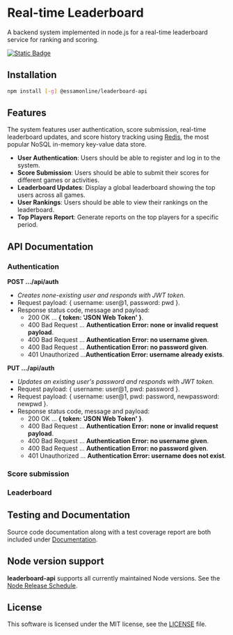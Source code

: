 # Real-time Leaderboard

A backend system implemented in node.js for a real-time leaderboard service for ranking and scoring.

[![Static Badge](https://img.shields.io/badge/roadmap.sh-realtime_leaderboard-blue?logo=roadmap.sh)](https://roadmap.sh/projects/realtime-leaderboard-system)

## Installation

```sh
npm install [-g] @essamonline/leaderboard-api
```

## Features

The system features user authentication, score submission, real-time leaderboard updates, and score history tracking using [Redis](https://redis.io/), the most popular NoSQL in-memory key-value data store.

* **User Authentication**: Users should be able to register and log in to the system.
* **Score Submission**: Users should be able to submit their scores for different games or activities.
* **Leaderboard Updates**: Display a global leaderboard showing the top users across all games.
* **User Rankings**: Users should be able to view their rankings on the leaderboard.
* **Top Players Report**: Generate reports on the top players for a specific period.

## API Documentation

### Authentication

**POST .../api/auth**
* *Creates none-existing user and responds with JWT token.*
* Request payload: { username: user@1, password: pwd }.
* Response status code, message and payload:
  - 200 OK ... **{ token: 'JSON Web Token' }**.
  - 400 Bad Request ... **Authentication Error: none or invalid request payload**.
  - 400 Bad Request ... **Authentication Error: no username given**.
  - 400 Bad Request ... **Authentication Error: no password given**.
  - 401 Unauthorized ...**Authentication Error: username already exists**.


**PUT .../api/auth**
* *Updates an existing user's password and responds with JWT token.*
* Request payload: { username: user@1, pwd: password }.
* Request payload: { username: user@1, pwd: password, newpassword: newpwd }.
* Response status code, message and payload:
  - 200 OK ... **{ token: 'JSON Web Token' }**.
  - 400 Bad Request ... **Authentication Error: none or invalid request payload**.
  - 400 Bad Request ... **Authentication Error: no username given**.
  - 400 Bad Request ... **Authentication Error: no password given**.
  - 401 Unauthorized ... **Authentication Error: username does not exist**.


### Score submission


### Leaderboard
 

## Testing and Documentation

Source code documentation along with a test coverage report are both included under [Documentation](https://essamatefelsherif.github.io/roadmap.sh.realtime-leaderboard/).

## Node version support

**leaderboard-api** supports all currently maintained Node versions. See the [Node Release Schedule](https://github.com/nodejs/Release#release-schedule).

## License

This software is licensed under the MIT license, see the [LICENSE](./LICENSE "LICENSE") file.
